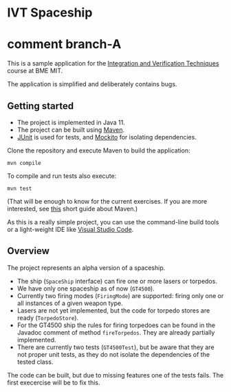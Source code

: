 # IVT Spaceship
# comment branch-A
This is a sample application for the [Integration and Verification Techniques](http://www.mit.bme.hu/oktatas/targyak/vimiac04) course at BME MIT.

The application is simplified and deliberately contains bugs.

## Getting started

- The project is implemented in Java 11.
- The project can be built using [Maven](https://maven.apache.org/).
- [JUnit](https://junit.org/junit5/) is used for tests, and [Mockito](https://site.mockito.org/) for isolating dependencies.

Clone the repository and execute Maven to build the application:

```
mvn compile
```

To compile and run tests also execute:

```
mvn test
```

(That will be enough to know for the current exercises. If you are more interested, see [this](https://github.com/ftsrg-edu/swsv-labs/wiki/0b-Build-tools) short guide about Maven.)

As this is a really simple project, you can use the command-line build tools or a light-weight IDE like [Visual Studio Code](https://code.visualstudio.com/).

## Overview

The project represents an alpha version of a spaceship.

- The ship (`SpaceShip` interface) can fire one or more lasers or torpedos.
- We have only one spaceship as of now (`GT4500`).
- Currently two firing modes (`FiringMode`) are supported: firing only one or all instances of a given weapon type.
- Lasers are not yet implemented, but the code for torpedo stores are ready (`TorpedoStore`).
- For the GT4500 ship the rules for firing torpedoes can be found in the Javadoc comment of method `fireTorpedos`. They are already partially implemented.
- There are currently two tests (`GT4500Test`), but be aware that they are not proper unit tests, as they do not isolate the dependencies of the tested class.

The code can be built, but due to missing features one of the tests fails. The first execercise will be to fix this.